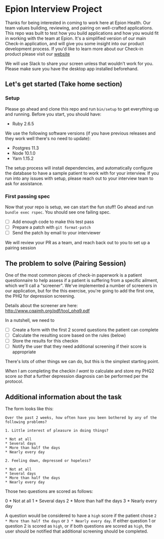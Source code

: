 # Epion Interview Project

Thanks for being interested in coming to work here at Epion Health. Our team values building, reviewing, and pairing on well-crafted applications.  This repo was built to test how you build applications and how you would fit in working with the team at Epion.  It's a simplified version of our main Check-in application, and will give you some insight into our product development process.  If you'd like to learn more about our Check-in product please visit our [website](http://www.epionhealth.com/checkin-how-it-works-2/)

We will use Slack to share your screen unless that wouldn't work for you. Please make sure you have the desktop app installed beforehand.

## Let's get started (Take home section)

### Setup

Please go ahead and clone this repo and run `bin/setup` to get everything up and running. Before you start, you should have:

* Ruby 2.6.5

We use the following software versions (if you have previous releases and they work well there's no need to update):

* Postgres 11.3
* Node 10.1.0
* Yarn 1.15.2

The setup process will install dependencies, and automatically configure the database to have a sample patient to work with for your interview.  If you run into any issues with setup, please reach out to your interview team to ask for assistance.

### First passing spec

Now that your repo is setup, we can start the fun stuff!  Go ahead and run `bundle exec rspec`.  You should see one failing spec.

- [ ] Add enough code to make this test pass
- [ ] Prepare a patch with `git format-patch`
- [ ] Send the patch by email to your interviewer

We will review your PR as a team, and reach back out to you to set up a pairing session

## The problem to solve (Pairing Session)

One of the most common pieces of check-in paperwork is a patient questionnaire to help assess if a patient is suffering from a specific ailment, which we'll call a "screener". We've implemented a number of screeners in our application, but for the this exercise, you're going to add the first one, the PHQ for depression screening.

Details about the screener are here: http://www.cqaimh.org/pdf/tool_phq9.pdf

In a nutshell, we need to

- [ ] Create a form with the first 2 scored questions the patient can complete
- [ ] Calculate the resulting score based on the rules (below)
- [ ] Store the results for this checkin
- [ ] Notify the user that they need additional screening if their score is appropriate

There's lots of other things we can do, but this is the simplest starting point.

*When* I am completing the checkin
*I want to* calculate and store my PHQ2 score
*so that* a further depression diagnosis can be performed per the protocol.


## Additional information about the task

The form looks like this:

```
Over the past 2 weeks, how often have you been bothered by any of the following problems?

1. Little interest of pleasure in doing things?

* Not at all
* Several days
* More than half the days
* Nearly every day

2. Feeling down, depressed or hopeless?

* Not at all
* Several days
* More than half the days
* Nearly every day
```

Those two questions are scored as follows:

0 * Not at all
1 * Several days
2 * More than half the days
3 * Nearly every day

A question would be considered to have a `high` score if the patient chose `2 * More than half the days` or `3 * Nearly every day`. If either question 1 or question 2 is scored as `high`, or if both questions are scored as `high`, the user should be notified that additional screening should be completed.



